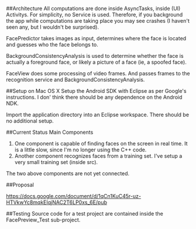 ##Architecture
All computations are done inside AsyncTasks, inside (UI) Activitys. For simplicity, no Service is used. Therefore, if you background the app while computations are taking place you may see crashes (I haven't seen any, but I wouldn't be surprised).

FacePredictor takes images as input, determines where the face is located and guesses who the face belongs to.

BackgroundConsistencyAnalysis is used to determine whether the face is actually a foreground face, or likely a picture of a face (ie, a spoofed face).

FaceView does some processing of video frames. And passes frames to the recognition service and BackgroundConsistencyAnalysis.

##Setup on Mac OS X
Setup the Android SDK with Eclipse as per Google's instructions. I don' think there should be any dependence on the Android NDK.

Import the application directory into an Eclipse workspace. There should be no additional setup.

##Current Status
Main Components
  1. One component is capable of finding faces on the screen in real time. It is a little slow, since I'm no longer using the C++ code.
  2. Another component recognizes faces from a training set. I've setup a very small training set (inside src). 

The two above components are not yet connected.

##Proposal

https://docs.google.com/document/d/1qCn1KuC45r-uz-HTVkwYc8mqkEIqjNAC2T6LP0xs_6E/pub

##Testing
Source code for a test project are contained inside the FacePreview_Test sub-project.
